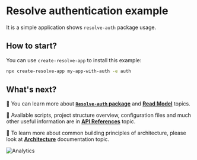 # **Resolve authentication example**

It is a simple application shows `resolve-auth` package usage.

## How to start?

You can use `create-resolve-app` to install this example:

```bash
npx create-resolve-app my-app-with-auth -e auth
```

## What's next?

📑 You can learn more about [**`Resolve-auth` package**](https://github.com/reimagined/resolve/blob/master/packages/resolve-auth) and [**Read Model**](https://github.com/reimagined/resolve/blob/master/docs/Read%20Model.md) topics.

📑 Available scripts, project structure overview, configuration files and much other useful information are in [**API References**](https://github.com/reimagined/resolve/blob/master/docs/API%20References.md) topic.

📑 To learn more about common building principles of architecture, please look at [**Architecture**](https://github.com/reimagined/resolve/blob/master/docs/Architecture.md) documentation topic.

![Analytics](https://ga-beacon.appspot.com/UA-118635726-1/examples-with-authentication-readme?pixel)
